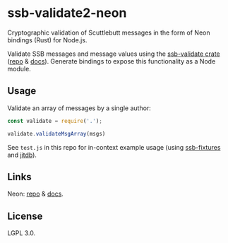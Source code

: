 # ssb-validate2-neon

Cryptographic validation of Scuttlebutt messages in the form of Neon bindings (Rust) for Node.js.

Validate SSB messages and message values using the [ssb-validate crate](https://crates.io/crates/ssb-validate) ([repo](https://github.com/sunrise-choir/ssb-validate) & [docs](https://docs.rs/ssb-validate/1.0.1/ssb_validate/index.html)). Generate bindings to expose this functionality as a Node module.

## Usage

Validate an array of messages by a single author:

```javascript
const validate = require('.');

validate.validateMsgArray(msgs)
```

See `test.js` in this repo for in-context example usage (using [ssb-fixtures](https://github.com/ssb-ngi-pointer/ssb-fixtures) and [jitdb](https://github.com/ssb-ngi-pointer/jitdb)).

## Links

Neon: [repo](https://github.com/neon-bindings/neon) & [docs](https://neon-bindings.com/docs/intro).

## License

LGPL 3.0.
